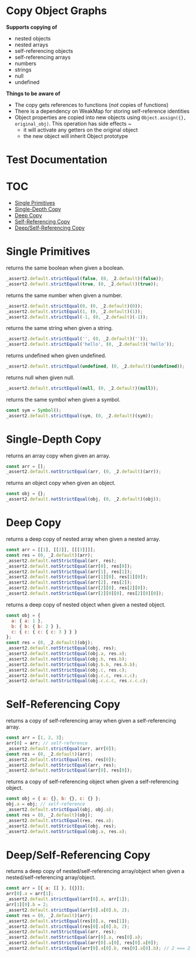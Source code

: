 Copy Object Graphs
===============================
**Supports copying of**
 - nested objects
 - nested arrays
 - self-referencing objects
 - self-referencing arrays
 - numbers
 - strings
 - null
 - undefined

**Things to be aware of**
  - The copy gets references to functions (*not* copies of functions)
  - There is a dependency on WeakMap for storing self-reference identities
  - Object properties are copied into new objects using `Object.assign({}, original_obj)`. This operation has side effects ~
    - it will activate any getters on the original object
    - the new object will inherit Object prototype

Test Documentation
=============================
# TOC
   - [Single Primitives](#single-primitives)
   - [Single-Depth Copy](#single-depth-copy)
   - [Deep Copy](#deep-copy)
   - [Self-Referencing Copy](#self-referencing-copy)
   - [Deep/Self-Referencing Copy](#deepself-referencing-copy)
<a name=""></a>
 
<a name="single-primitives"></a>
# Single Primitives
returns the same boolean when given a boolean.

```js
_assert2.default.strictEqual(false, (0, _2.default)(false));
_assert2.default.strictEqual(true, (0, _2.default)(true));
```

returns the same number when given a number.

```js
_assert2.default.strictEqual(0, (0, _2.default)(0));
_assert2.default.strictEqual(1, (0, _2.default)(1));
_assert2.default.strictEqual(-1, (0, _2.default)(-1));
```

returns the same string when given a string.

```js
_assert2.default.strictEqual('', (0, _2.default)(''));
_assert2.default.strictEqual('hello', (0, _2.default)('hello'));
```

returns undefined when given undefined.

```js
_assert2.default.strictEqual(undefined, (0, _2.default)(undefined));
```

returns null when given null.

```js
_assert2.default.strictEqual(null, (0, _2.default)(null));
```

returns the same symbol when given a symbol.

```js
const sym = Symbol();
_assert2.default.strictEqual(sym, (0, _2.default)(sym));
```

<a name="single-depth-copy"></a>
# Single-Depth Copy
returns an array copy when given an array.

```js
const arr = [];
_assert2.default.notStrictEqual(arr, (0, _2.default)(arr));
```

returns an object copy when given an object.

```js
const obj = {};
_assert2.default.notStrictEqual(obj, (0, _2.default)(obj));
```

<a name="deep-copy"></a>
# Deep Copy
returns a deep copy of nested array when given a nested array.

```js
const arr = [[1], [[2]], [[[3]]]];
const res = (0, _2.default)(arr);
_assert2.default.notStrictEqual(arr, res);
_assert2.default.notStrictEqual(arr[0], res[0]);
_assert2.default.notStrictEqual(arr[1], res[1]);
_assert2.default.notStrictEqual(arr[1][0], res[1][0]);
_assert2.default.notStrictEqual(arr[2], res[2]);
_assert2.default.notStrictEqual(arr[2][0], res[2][0]);
_assert2.default.notStrictEqual(arr[2][0][0], res[2][0][0]);
```

returns a deep copy of nested object when given a nested object.

```js
const obj = {
  a: { a: 1 },
  b: { b: { b: 2 } },
  c: { c: { c: { c: 3 } } }
};
const res = (0, _2.default)(obj);
_assert2.default.notStrictEqual(obj, res);
_assert2.default.notStrictEqual(obj.a, res.a);
_assert2.default.notStrictEqual(obj.b, res.b);
_assert2.default.notStrictEqual(obj.b.b, res.b.b);
_assert2.default.notStrictEqual(obj.c, res.c);
_assert2.default.notStrictEqual(obj.c.c, res.c.c);
_assert2.default.notStrictEqual(obj.c.c.c, res.c.c.c);
```

<a name="self-referencing-copy"></a>
# Self-Referencing Copy
returns a copy of self-referencing array when given a self-referencing array.

```js
const arr = [1, 2, 3];
arr[0] = arr; // self-reference
_assert2.default.strictEqual(arr, arr[0]);
const res = (0, _2.default)(arr);
_assert2.default.strictEqual(res, res[0]);
_assert2.default.notStrictEqual(arr, res);
_assert2.default.notStrictEqual(arr[0], res[0]);
```

returns a copy of self-referencing object when given a self-referencing object.

```js
const obj = { a: {}, b: {}, c: {} };
obj.a = obj; // self-reference
_assert2.default.strictEqual(obj, obj.a);
const res = (0, _2.default)(obj);
_assert2.default.strictEqual(res, res.a);
_assert2.default.notStrictEqual(obj, res);
_assert2.default.notStrictEqual(obj.a, res.a);
```

<a name="deepself-referencing-copy"></a>
# Deep/Self-Referencing Copy
returns a deep copy of nested/self-referencing array/object when given a nested/self-referencing array/object.

```js
const arr = [{ a: [] }, [{}]];
arr[0].a = arr[1];
_assert2.default.strictEqual(arr[0].a, arr[1]);
arr[1][0].b = 2;
_assert2.default.strictEqual(arr[0].a[0].b, 2);
const res = (0, _2.default)(arr);
_assert2.default.strictEqual(res[0].a, res[1]);
_assert2.default.strictEqual(res[0].a[0].b, 2);
_assert2.default.notStrictEqual(arr, res);
_assert2.default.notStrictEqual(arr[0].a, res[0].a);
_assert2.default.notStrictEqual(arr[0].a[0], res[0].a[0]);
_assert2.default.strictEqual(arr[0].a[0].b, res[0].a[0].b); // 2 === 2
```

